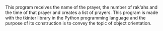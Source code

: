 This program receives the name of the prayer, the number of rak'ahs and the time of that prayer and creates a list of prayers.
This program is made with the tkinter library in the Python programming language and the purpose of its construction is to convey the topic of object orientation.
